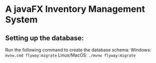 # A javaFX Inventory Management System


## Setting up the database:
Run the following command to create the database schema:
Windows: ```mvnw.cmd flyway:migrate```
Linux/MacOS: ```./mvnw flyway:migrate```